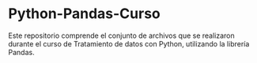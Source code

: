 # Python-Pandas-Curso
Este repositorio comprende el conjunto de archivos que se realizaron durante el curso de Tratamiento de datos con Python, utilizando la librería Pandas.
